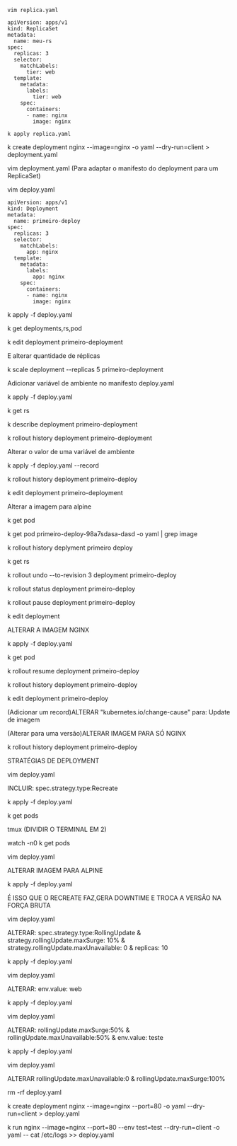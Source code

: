 ```
vim replica.yaml
```
```
apiVersion: apps/v1
kind: ReplicaSet
metadata:
  name: meu-rs
spec:
  replicas: 3
  selector:
    matchLabels:
      tier: web
  template:
    metadata:
      labels:
        tier: web
    spec: 
      containers:
      - name: nginx
        image: nginx
```
```
k apply replica.yaml
```
k create deployment nginx --image=nginx -o yaml --dry-run=client > deployment.yaml

vim deployment.yaml (Para adaptar o manifesto do deployment para um ReplicaSet)

vim deploy.yaml

```
apiVersion: apps/v1
kind: Deployment
metadata:
  name: primeiro-deploy
spec:
  replicas: 3
  selector:
    matchLabels:
      app: nginx
  template:
    metadata:
      labels:
        app: nginx
    spec:
      containers:
      - name: nginx
        image: nginx
```

k apply -f deploy.yaml

k get deployments,rs,pod

k edit deployment primeiro-deployment

E alterar quantidade de réplicas

k scale deployment --replicas 5 primeiro-deployment

Adicionar variável de ambiente no manifesto deploy.yaml

k apply -f deploy.yaml

k get rs

k describe deployment primeiro-deployment

k rollout history deployment primeiro-deployment

Alterar o valor de uma variável de ambiente 

k apply -f deploy.yaml --record

k rollout history deployment primeiro-deploy

k edit deployment primeiro-deployment

Alterar a imagem para alpine

k get pod

k get pod primeiro-deploy-98a7sdasa-dasd -o yaml | grep image

k rollout history deplyment primeiro deploy

k get rs

k rollout undo --to-revision 3 deployment primeiro-deploy

k rollout status deployment primeiro-deploy

k rollout pause deployment primeiro-deploy

k edit deployment 

ALTERAR A IMAGEM NGINX

k apply -f deploy.yaml

k get pod

k rollout resume deployment primeiro-deploy

k rollout history deployment primeiro-deploy

k edit deployment primeiro-deploy

(Adicionar um record)ALTERAR "kubernetes.io/change-cause" para: Update de imagem

(Alterar para uma versão)ALTERAR IMAGEM PARA SÓ NGINX

k rollout history deployment primeiro-deploy

STRATÉGIAS DE DEPLOYMENT

vim deploy.yaml

INCLUIR: spec.strategy.type:Recreate

k apply -f deploy.yaml

k get pods

tmux (DIVIDIR O TERMINAL EM 2)

watch -n0 k get pods 

vim deploy.yaml

ALTERAR IMAGEM PARA ALPINE

k apply -f deploy.yaml

É ISSO QUE O RECREATE FAZ,GERA DOWNTIME E TROCA A VERSÃO NA FORÇA BRUTA

vim deploy.yaml

ALTERAR: spec.strategy.type:RollingUpdate & strategy.rollingUpdate.maxSurge: 10% & strategy.rollingUpdate.maxUnavailable: 0 & replicas: 10

k apply -f deploy.yaml

vim deploy.yaml

ALTERAR: env.value: web

k apply -f deploy.yaml

vim deploy.yaml

ALTERAR: rollingUpdate.maxSurge:50% & rollingUpdate.maxUnavailable:50% & env.value: teste

k apply -f deploy.yaml

vim deploy.yaml

ALTERAR rollingUpdate.maxUnavailable:0 & rollingUpdate.maxSurge:100%

rm -rf deploy.yaml

k create deployment nginx --image=nginx --port=80 -o yaml --dry-run=client > deploy.yaml

k run nginx --image=nginx --port=80 --env test=test --dry-run=client -o yaml -- cat /etc/logs >> deploy.yaml
